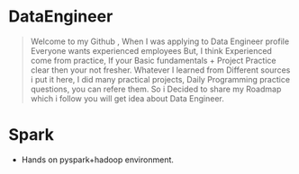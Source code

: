 # DataEngineer
> Welcome to my Github , When I was applying to Data Engineer profile Everyone wants experienced employees
But, I think Experienced come from practice, If your Basic fundamentals + Project Practice clear then your not fresher.
> Whatever I learned from Different sources i put it here, I did many practical projects, Daily Programming practice questions, you can refere them. So i Decided to share my Roadmap which i follow you will get idea about Data Engineer.



# Spark 
+ Hands on pyspark+hadoop environment. 
